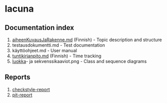 # lacuna
## Documentation index

1. [aiheenKuvausJaRakenne.md](https://github.com/cxcorp/lacuna/blob/master/dokumentaatio/aiheenKuvausJaRakenne.md) (Finnish) - Topic description and structure
2. testausdokumentti.md - Test documentation
3. käyttöohjeet.md - User manual
4. [tuntikirjanpito.md](https://github.com/cxcorp/lacuna/blob/master/dokumentaatio/tuntikirjanpito.md) (Finnish) - Time tracking
5. [luokka](https://raw.githubusercontent.com/cxcorp/lacuna/master/dokumentaatio/luokkakaavio.png)- ja sekvenssikaaviot.png - Class and sequence diagrams

## Reports
1. [checkstyle-report](https://htmlpreview.github.io/?https://github.com/cxcorp/lacuna/blob/master/dokumentaatio/checkstyle-raportti/checkstyle.html)
2. [pit-report](https://htmlpreview.github.io/?https://raw.githubusercontent.com/cxcorp/lacuna/master/dokumentaatio/pit-raportti/201701310138/index.html)
